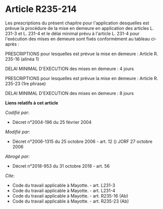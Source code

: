 # Article R235-214

Les prescriptions du présent chapitre pour l'application desquelles est prévue la procédure de la mise en demeure en
application des articles L. 231-3 et L. 231-4 et le délai minimal prévu à l'article L. 231-4 pour l'exécution des mises en
demeure sont fixés conformément au tableau ci-après : 

PRESCRIPTIONS pour lesquelles est prévue la mise en demeure : Article R. 235-16 (alinéa 1) 

DELAI MINIMAL D'EXECUTION des mises en demeure : 4 jours 

PRESCRIPTIONS pour lesquelles est prévue la mise en demeure : Article R. 235-23 (1re phrase) 

DELAI MINIMAL D'EXECUTION des mises en demeure : 8 jours

**Liens relatifs à cet article**

_Codifié par_:

  - Décret n°2004-196 du 25 février 2004

_Modifié par_:

  - Décret n°2006-1315 du 25 octobre 2006 - art. 12 () JORF 27 octobre 2006

_Abrogé par_:

  - Décret n°2018-953 du 31 octobre 2018 - art. 56

_Cite_:

  - Code du travail applicable à Mayotte. - art. L231-3
  - Code du travail applicable à Mayotte. - art. L231-4
  - Code du travail applicable à Mayotte. - art. R235-16 (Ab)
  - Code du travail applicable à Mayotte. - art. R235-23 (Ab)
